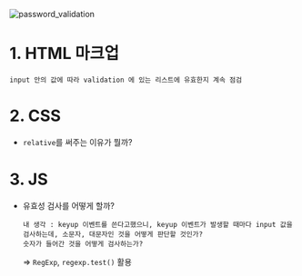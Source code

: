 ![password_validation](../assets/password_validation.gif)

# 1. HTML 마크업

```
input 안의 값에 따라 validation 에 있는 리스트에 유효한지 계속 점검
```



# 2. CSS

- `relative`를 써주는 이유가 뭘까?

  

# 3. JS

- 유효성 검사를 어떻게 할까?

  ```
  내 생각 : keyup 이벤트를 쓴다고했으니, keyup 이벤트가 발생할 때마다 input 값을 검사하는데, 소문자, 대문자인 것을 어떻게 판단할 것인가?
  숫자가 들어간 것을 어떻게 검사하는가?
  ```

  => `RegExp`, `regexp.test()` 활용

